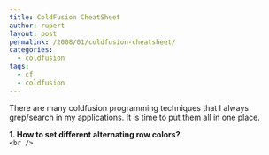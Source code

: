```yaml
---
title: ColdFusion CheatSheet
author: rupert
layout: post
permalink: /2008/01/coldfusion-cheatsheet/
categories:
  - coldfusion
tags:
  - cf
  - coldfusion
---
```

There are many coldfusion programming techniques that I always grep/search in my applications. It is time to put them all in one place.

**1. How to set different alternating row colors?**  
`<br />
`